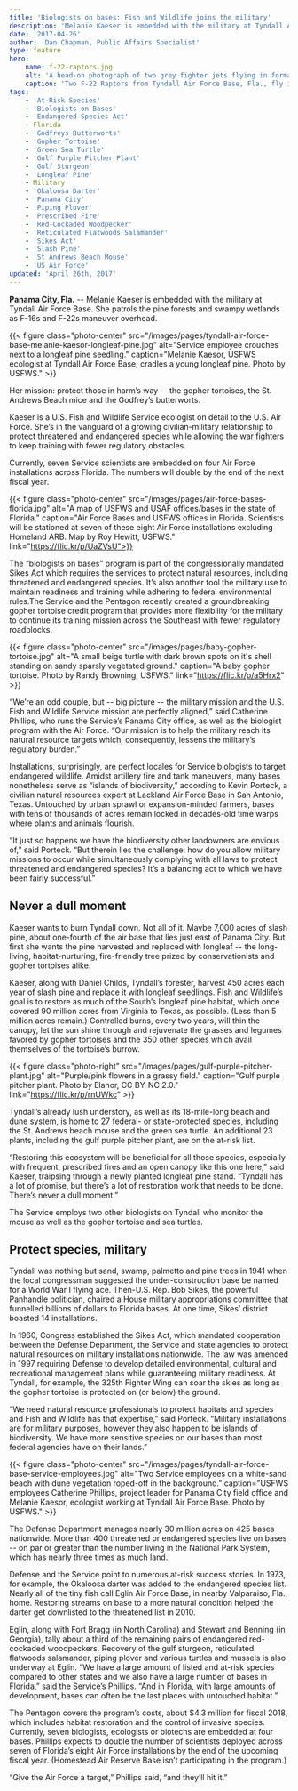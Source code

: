 ```yaml
---
title: 'Biologists on bases: Fish and Wildlife joins the military'
description: 'Melanie Kaeser is embedded with the military at Tyndall Air Force Base. She patrols the pine forests and swampy wetlands as F-16s and F-22s maneuver overhead. Her mission: protect those in harm’s way &mdash; the gopher tortoises, the St. Andrews Beach mice and the Godfrey’s butterworts.'
date: '2017-04-26'
author: 'Dan Chapman, Public Affairs Specialist'
type: feature
hero:
    name: f-22-raptors.jpg
    alt: 'A head-on photograph of two grey fighter jets flying in formation with a blue sky and clouds in the background.'
    caption: 'Two F-22 Raptors from Tyndall Air Force Base, Fla., fly in formation. Photo by Senior Master Sgt. Thomas Meneguin, U.S. Air Force.'
tags:
    - 'At-Risk Species'
    - 'Biologists on Bases'
    - 'Endangered Species Act'
    - Florida
    - 'Godfreys Butterworts'
    - 'Gopher Tortoise'
    - 'Green Sea Turtle'
    - 'Gulf Purple Pitcher Plant'
    - 'Gulf Sturgeon'
    - 'Longleaf Pine'
    - Military
    - 'Okaloosa Darter'
    - 'Panama City'
    - 'Piping Plover'
    - 'Prescribed Fire'
    - 'Red-Cockaded Woodpecker'
    - 'Reticulated Flatwoods Salamander'
    - 'Sikes Act'
    - 'Slash Pine'
    - 'St Andrews Beach Mouse'
    - 'US Air Force'
updated: 'April 26th, 2017'
---
```


**Panama City, Fla.** -- Melanie Kaeser is embedded with the military at Tyndall Air Force Base. She patrols the pine forests and swampy wetlands as F-16s and F-22s maneuver overhead.

{{< figure class="photo-center" src="/images/pages/tyndall-air-force-base-melanie-kaesor-longleaf-pine.jpg" alt="Service employee crouches next to a longleaf pine seedling." caption="Melanie Kaesor, USFWS ecologist at Tyndall Air Force Base, cradles a young longleaf pine. Photo by USFWS." >}}

Her mission: protect those in harm’s way -- the gopher tortoises, the St. Andrews Beach mice and the Godfrey’s butterworts.

Kaeser is a U.S. Fish and Wildlife Service ecologist on detail to the U.S. Air Force. She’s in the vanguard of a growing civilian-military relationship to protect threatened and endangered species while allowing the war fighters to keep training with fewer regulatory obstacles.

Currently, seven Service scientists are embedded on four Air Force installations across Florida. The numbers will double by the end of the next fiscal year.

{{< figure class="photo-center" src="/images/pages/air-force-bases-florida.jpg" alt="A map of USFWS and USAF offices/bases in the state of Florida." caption="Air Force Bases and USFWS offices in Florida. Scientists will be stationed at seven of these eight Air Force installations excluding Homeland ARB. Map by Roy Hewitt, USFWS." link="https://flic.kr/p/UaZVsU">}}

The “biologists on bases” program is part of the congressionally mandated Sikes Act which requires the  services to protect natural resources, including threatened and endangered species. It’s also another tool the military use to maintain readiness and training while adhering to federal environmental rules.The Service  and the Pentagon recently created a groundbreaking  gopher tortoise credit program that provides more flexibility for the military to continue its training mission across the Southeast with fewer regulatory roadblocks.

{{< figure class="photo-center" src="/images/pages/baby-gopher-tortoise.jpg" alt="A small beige turtle with dark brown spots on it's shell standing on sandy sparsly vegetated ground." caption="A baby gopher tortoise. Photo by Randy Browning, USFWS." link="https://flic.kr/p/a5Hrx2" >}}

“We’re an odd couple, but -- big picture -- the military mission and the U.S. Fish and Wildlife Service mission are perfectly aligned,” said Catherine Phillips, who runs the Service’s Panama City office, as well as the biologist program with the Air Force. “Our mission is to help the military reach its natural resource targets which, consequently, lessens the military’s regulatory burden.”

Installations, surprisingly, are perfect locales for Service biologists to target endangered wildlife. Amidst artillery fire and tank maneuvers, many bases nonetheless serve as “islands of biodiversity,” according to Kevin Porteck, a civilian natural resources expert at Lackland Air Force Base in San Antonio, Texas. Untouched by urban sprawl or expansion-minded farmers, bases with tens of thousands of acres remain locked in decades-old time warps where plants and animals flourish.

“It just so happens we have the biodiversity other landowners are envious of,” said Porteck. “But therein lies the challenge: how do you allow military missions to occur while simultaneously complying with all laws to protect threatened and endangered species? It’s a balancing act to which we have been fairly successful.”

## Never a dull moment

Kaeser wants to burn Tyndall down. Not all of it. Maybe 7,000 acres of slash pine, about one-fourth of the air base that lies just east of Panama City. But first she wants the pine harvested and replaced with longleaf -- the long-living, habitat-nurturing, fire-friendly tree prized by conservationists and gopher tortoises alike.

Kaeser, along with Daniel Childs, Tyndall’s forester, harvest 450 acres each year of slash pine and replace it with longleaf seedlings. Fish and Wildlife’s goal is to restore as much of the South’s longleaf pine habitat, which once covered 90 million acres from Virginia to Texas, as possible. (Less than 5 million acres remain.) Controlled burns, every two years, will thin the canopy, let the sun shine through and rejuvenate the grasses and legumes favored by gopher tortoises and the 350 other species which avail themselves of the tortoise’s burrow.

{{< figure class="photo-right" src="/images/pages/gulf-purple-pitcher-plant.jpg" alt="Purple/pink flowers in a grassy field." caption="Gulf purple pitcher plant. Photo by Elanor, CC BY-NC 2.0." link="https://flic.kr/p/rnUWkc" >}}

Tyndall’s already lush understory, as well as its 18-mile-long beach and dune system, is home to 27 federal- or state-protected species, including the St. Andrews beach mouse and the green sea turtle. An additional 23 plants, including the gulf purple pitcher plant, are on  the at-risk list.

“Restoring this ecosystem will be beneficial for all those species, especially with frequent, prescribed fires and an open canopy like this one here,” said Kaeser, traipsing through a newly planted longleaf pine stand. “Tyndall has a lot of promise, but there’s a lot of restoration work that needs to be done. There’s never a dull moment.”

The Service employs two other biologists on Tyndall who monitor the mouse as well as the gopher tortoise and sea turtles.

## Protect species, military

Tyndall was nothing but sand, swamp, palmetto and pine trees in 1941 when the local congressman suggested the under-construction base be named for a World War I flying ace. Then-U.S. Rep. Bob Sikes, the powerful Panhandle politician, chaired a House military appropriations committee that funnelled billions of dollars to Florida bases. At one time, Sikes’ district boasted 14 installations.

In 1960, Congress established the Sikes Act, which mandated cooperation between the Defense Department, the Service and state agencies to protect natural resources on military installations nationwide. The law was amended in 1997 requiring Defense to develop detailed environmental, cultural and recreational management plans while guaranteeing military readiness. At Tyndall, for example, the 325th Fighter Wing can soar the skies as long as the gopher tortoise is protected on (or below) the ground.

“We need natural resource professionals to protect habitats and species and Fish and Wildlife has that expertise,” said Porteck. “Military installations are for military purposes, however they also happen to be islands of biodiversity. We have more sensitive species on our bases than most federal agencies have on their lands.”

{{< figure class="photo-center" src="/images/pages/tyndall-air-force-base-service-employees.jpg" alt="Two Service employees on a white-sand beach with dune vegetation roped-off in the background." caption="USFWS employees Catherine Phillips, project leader for Panama City field office and Melanie Kaesor, ecologist working at Tyndall Air Force Base. Photo by USFWS." >}}

The Defense Department manages nearly 30 million acres on 425 bases nationwide. More than 400 threatened or endangered species live on bases -- on par or greater than the number living in the National Park System, which has nearly three times as much land. 

Defense and the Service point to numerous at-risk success stories. In 1973, for example, the Okaloosa darter was added to the endangered species list. Nearly all of the tiny fish call Eglin Air Force Base, in nearby Valparaiso, Fla., home. Restoring streams on base to a more natural condition helped the darter get downlisted to the threatened list in 2010.

Eglin, along with Fort Bragg (in North Carolina) and Stewart and Benning (in Georgia), tally about a third of the remaining pairs of endangered red-cockaded woodpeckers. Recovery of the gulf sturgeon, reticulated flatwoods salamander, piping plover and various turtles and mussels is also underway at Eglin.
“We have a large amount of listed and at-risk species compared to other states and we also have a large number of bases in Florida,” said the Service’s Phillips. “And in Florida, with large amounts of development, bases can often be the last places with untouched habitat.”

The Pentagon covers the program’s costs, about $4.3 million for fiscal 2018, which includes habitat restoration and the control of invasive species. Currently, seven biologists, ecologists or biotechs are embedded at four bases. Phillips expects to double the number of scientists deployed across seven of Florida’s eight Air Force installations by the end of the upcoming fiscal year. (Homestead Air Reserve Base isn’t participating in the program.)

“Give the Air Force a target,” Phillips said, “and they’ll hit it.”
